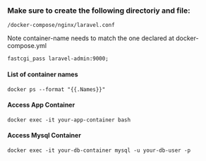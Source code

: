 ### Make sure to create the following directoriy and file:
```
/docker-compose/nginx/laravel.conf
```

Note container-name needs to match the one declared at docker-compose.yml
```
fastcgi_pass laravel-admin:9000;
```

#### List of container names
```
docker ps --format "{{.Names}}"
```

#### Access App Container
```
docker exec -it your-app-container bash
```

#### Access Mysql Container
```
docker exec -it your-db-container mysql -u your-db-user -p
```